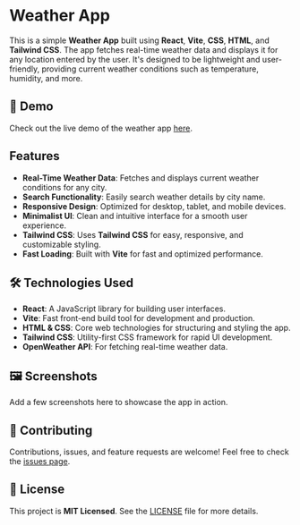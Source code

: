 # Weather App

This is a simple **Weather App** built using **React**, **Vite**, **CSS**, **HTML**, and **Tailwind CSS**. The app fetches real-time weather data and displays it for any location entered by the user. It's designed to be lightweight and user-friendly, providing current weather conditions such as temperature, humidity, and more.

## 🚀 Demo

Check out the live demo of the weather app [here](https://mandatoryweatherapp.netlify.app).

## Features

- **Real-Time Weather Data**: Fetches and displays current weather conditions for any city.
- **Search Functionality**: Easily search weather details by city name.
- **Responsive Design**: Optimized for desktop, tablet, and mobile devices.
- **Minimalist UI**: Clean and intuitive interface for a smooth user experience.
- **Tailwind CSS**: Uses **Tailwind CSS** for easy, responsive, and customizable styling.
- **Fast Loading**: Built with **Vite** for fast and optimized performance.

## 🛠️ Technologies Used

- **React**: A JavaScript library for building user interfaces.
- **Vite**: Fast front-end build tool for development and production.
- **HTML & CSS**: Core web technologies for structuring and styling the app.
- **Tailwind CSS**: Utility-first CSS framework for rapid UI development.
- **OpenWeather API**: For fetching real-time weather data.

## 🖼️ Screenshots

Add a few screenshots here to showcase the app in action.

## 🤝 Contributing

Contributions, issues, and feature requests are welcome! Feel free to check the [issues page](#).

## 📝 License

This project is **MIT Licensed**. See the [LICENSE](LICENSE) file for more details.
